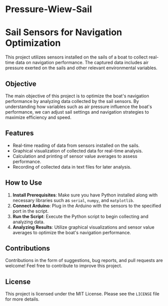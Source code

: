 # Pressure-Wiew-Sail

# Sail Sensors for Navigation Optimization

This project utilizes sensors installed on the sails of a boat to collect real-time data on navigation performance. The captured data includes air pressure exerted on the sails and other relevant environmental variables.

## Objective

The main objective of this project is to optimize the boat's navigation performance by analyzing data collected by the sail sensors. By understanding how variables such as air pressure influence the boat's performance, we can adjust sail settings and navigation strategies to maximize efficiency and speed.

## Features

- Real-time reading of data from sensors installed on the sails.
- Graphical visualization of collected data for real-time analysis.
- Calculation and printing of sensor value averages to assess performance.
- Recording of collected data in text files for later analysis.

## How to Use

1. **Install Prerequisites**: Make sure you have Python installed along with necessary libraries such as `serial`, `numpy`, and `matplotlib`.
2. **Connect Arduino**: Plug in the Arduino with the sensors to the specified port in the script.
3. **Run the Script**: Execute the Python script to begin collecting and analyzing data.
4. **Analyzing Results**: Utilize graphical visualizations and sensor value averages to optimize the boat's navigation performance.

## Contributions

Contributions in the form of suggestions, bug reports, and pull requests are welcome! Feel free to contribute to improve this project.

## License

This project is licensed under the MIT License. Please see the `LICENSE` file for more details.
